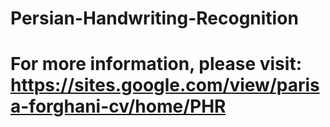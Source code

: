 # Persian-Handwriting-Recognition
# For more information, please visit: https://sites.google.com/view/parisa-forghani-cv/home/PHR
